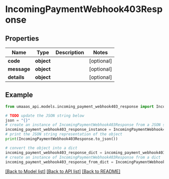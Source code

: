 # IncomingPaymentWebhook403Response


## Properties

Name | Type | Description | Notes
------------ | ------------- | ------------- | -------------
**code** | **object** |  | [optional] 
**message** | **object** |  | [optional] 
**details** | **object** |  | [optional] 

## Example

```python
from umaaas_api.models.incoming_payment_webhook403_response import IncomingPaymentWebhook403Response

# TODO update the JSON string below
json = "{}"
# create an instance of IncomingPaymentWebhook403Response from a JSON string
incoming_payment_webhook403_response_instance = IncomingPaymentWebhook403Response.from_json(json)
# print the JSON string representation of the object
print(IncomingPaymentWebhook403Response.to_json())

# convert the object into a dict
incoming_payment_webhook403_response_dict = incoming_payment_webhook403_response_instance.to_dict()
# create an instance of IncomingPaymentWebhook403Response from a dict
incoming_payment_webhook403_response_from_dict = IncomingPaymentWebhook403Response.from_dict(incoming_payment_webhook403_response_dict)
```
[[Back to Model list]](../README.md#documentation-for-models) [[Back to API list]](../README.md#documentation-for-api-endpoints) [[Back to README]](../README.md)


